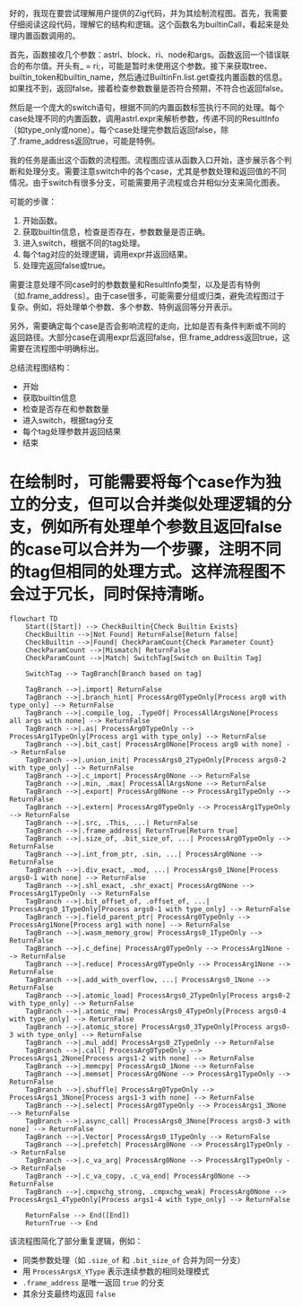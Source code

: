 好的，我现在要尝试理解用户提供的Zig代码，并为其绘制流程图。首先，我需要仔细阅读这段代码，理解它的结构和逻辑。这个函数名为builtinCall，看起来是处理内置函数调用的。

首先，函数接收几个参数：astrl、block、ri、node和args。函数返回一个错误联合的布尔值。开头有_ = ri;，可能是暂时未使用这个参数。接下来获取tree、builtin_token和builtin_name，然后通过BuiltinFn.list.get查找内置函数的信息。如果找不到，返回false。接着检查参数数量是否符合预期，不符合也返回false。

然后是一个庞大的switch语句，根据不同的内置函数标签执行不同的处理。每个case处理不同的内置函数，调用astrl.expr来解析参数，传递不同的ResultInfo（如type_only或none）。每个case处理完参数后返回false，除了.frame_address返回true，可能是特例。

我的任务是画出这个函数的流程图。流程图应该从函数入口开始，逐步展示各个判断和处理分支。需要注意switch中的各个case，尤其是参数处理和返回值的不同情况。由于switch有很多分支，可能需要用子流程或合并相似分支来简化图表。

可能的步骤：
1. 开始函数。
2. 获取builtin信息，检查是否存在，参数数量是否正确。
3. 进入switch，根据不同的tag处理。
4. 每个tag对应的处理逻辑，调用expr并返回结果。
5. 处理完返回false或true。

需要注意处理不同case时的参数数量和ResultInfo类型，以及是否有特例（如.frame_address）。由于case很多，可能需要分组或归类，避免流程图过于复杂。例如，将处理单个参数、多个参数、特例返回等分开表示。

另外，需要确定每个case是否会影响流程的走向，比如是否有条件判断或不同的返回路径。大部分case在调用expr后返回false，但.frame_address返回true，这需要在流程图中明确标出。

总结流程图结构：
- 开始
- 获取builtin信息
- 检查是否存在和参数数量
- 进入switch，根据tag分支
- 每个tag处理参数并返回结果
- 结束

在绘制时，可能需要将每个case作为独立的分支，但可以合并类似处理逻辑的分支，例如所有处理单个参数且返回false的case可以合并为一个步骤，注明不同的tag但相同的处理方式。这样流程图不会过于冗长，同时保持清晰。
================================================
```mermaid
flowchart TD
    Start([Start]) --> CheckBuiltin{Check Builtin Exists}
    CheckBuiltin -->|Not Found| ReturnFalse[Return false]
    CheckBuiltin -->|Found| CheckParamCount{Check Parameter Count}
    CheckParamCount -->|Mismatch| ReturnFalse
    CheckParamCount -->|Match| SwitchTag[Switch on Builtin Tag]
    
    SwitchTag --> TagBranch[Branch based on tag]
    
    TagBranch -->|.import| ReturnFalse
    TagBranch -->|.branch_hint| ProcessArg0TypeOnly[Process arg0 with type_only] --> ReturnFalse
    TagBranch -->|.compile_log, .TypeOf| ProcessAllArgsNone[Process all args with none] --> ReturnFalse
    TagBranch -->|.as| ProcessArg0TypeOnly --> ProcessArg1TypeOnly[Process arg1 with type_only] --> ReturnFalse
    TagBranch -->|.bit_cast| ProcessArg0None[Process arg0 with none] --> ReturnFalse
    TagBranch -->|.union_init| ProcessArgs0_2TypeOnly[Process args0-2 with type_only] --> ReturnFalse
    TagBranch -->|.c_import| ProcessArg0None --> ReturnFalse
    TagBranch -->|.min, .max| ProcessAllArgsNone --> ReturnFalse
    TagBranch -->|.export| ProcessArg0None --> ProcessArg1TypeOnly --> ReturnFalse
    TagBranch -->|.extern| ProcessArg0TypeOnly --> ProcessArg1TypeOnly --> ReturnFalse
    TagBranch -->|.src, .This, ...| ReturnFalse
    TagBranch -->|.frame_address| ReturnTrue[Return true]
    TagBranch -->|.size_of, .bit_size_of, ...| ProcessArg0TypeOnly --> ReturnFalse
    TagBranch -->|.int_from_ptr, .sin, ...| ProcessArg0None --> ReturnFalse
    TagBranch -->|.div_exact, .mod, ...| ProcessArgs0_1None[Process args0-1 with none] --> ReturnFalse
    TagBranch -->|.shl_exact, .shr_exact| ProcessArg0None --> ProcessArg1TypeOnly --> ReturnFalse
    TagBranch -->|.bit_offset_of, .offset_of, ...| ProcessArgs0_1TypeOnly[Process args0-1 with type_only] --> ReturnFalse
    TagBranch -->|.field_parent_ptr| ProcessArg0TypeOnly --> ProcessArg1None[Process arg1 with none] --> ReturnFalse
    TagBranch -->|.wasm_memory_grow| ProcessArgs0_1TypeOnly --> ReturnFalse
    TagBranch -->|.c_define| ProcessArg0TypeOnly --> ProcessArg1None --> ReturnFalse
    TagBranch -->|.reduce| ProcessArg0TypeOnly --> ProcessArg1None --> ReturnFalse
    TagBranch -->|.add_with_overflow, ...| ProcessArgs0_1None --> ReturnFalse
    TagBranch -->|.atomic_load| ProcessArgs0_2TypeOnly[Process args0-2 with type_only] --> ReturnFalse
    TagBranch -->|.atomic_rmw| ProcessArgs0_4TypeOnly[Process args0-4 with type_only] --> ReturnFalse
    TagBranch -->|.atomic_store| ProcessArgs0_3TypeOnly[Process args0-3 with type_only] --> ReturnFalse
    TagBranch -->|.mul_add| ProcessArgs0_2TypeOnly --> ReturnFalse
    TagBranch -->|.call| ProcessArg0TypeOnly --> ProcessArgs1_2None[Process args1-2 with none] --> ReturnFalse
    TagBranch -->|.memcpy| ProcessArgs0_1None --> ReturnFalse
    TagBranch -->|.memset| ProcessArg0None --> ProcessArg1TypeOnly --> ReturnFalse
    TagBranch -->|.shuffle| ProcessArg0TypeOnly --> ProcessArgs1_3None[Process args1-3 with none] --> ReturnFalse
    TagBranch -->|.select| ProcessArg0TypeOnly --> ProcessArgs1_3None --> ReturnFalse
    TagBranch -->|.async_call| ProcessArgs0_3None[Process args0-3 with none] --> ReturnFalse
    TagBranch -->|.Vector| ProcessArgs0_1TypeOnly --> ReturnFalse
    TagBranch -->|.prefetch| ProcessArg0None --> ProcessArg1TypeOnly --> ReturnFalse
    TagBranch -->|.c_va_arg| ProcessArg0None --> ProcessArg1TypeOnly --> ReturnFalse
    TagBranch -->|.c_va_copy, .c_va_end| ProcessArg0None --> ReturnFalse
    TagBranch -->|.cmpxchg_strong, .cmpxchg_weak| ProcessArg0None --> ProcessArgs1_4TypeOnly[Process args1-4 with type_only] --> ReturnFalse
    
    ReturnFalse --> End([End])
    ReturnTrue --> End
``` 

该流程图简化了部分重复逻辑，例如：
- 同类参数处理（如 `.size_of` 和 `.bit_size_of` 合并为同一分支）
- 用 `ProcessArgsX_YType` 表示连续参数的相同处理模式
- `.frame_address` 是唯一返回 `true` 的分支
- 其余分支最终均返回 `false`